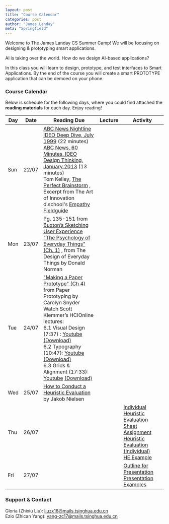```yaml
---
layout: post
title: "Course Calendar"
categories: post
author: "James Landay"
meta: "Springfield"
---
```


Welcome to The James Landay CS Summer Camp! We will be focusing on designing & prototyping smart applications.

AI is taking over the world. How do we design AI-based applications?

In this class you will learn to design, prototype, and test interfaces to Smart Applications. By the end of the course you will create a smart PROTOTYPE application that can be demoed on your phone. 

### Course Calendar

Below is schedule for the following days, where you could find attached the **reading materials** for each day. Enjoy reading!

| Day    | Date     | Reading Due         | Lecture                  | Activity             |
| ------ | -------- | ------------------- | ------------------------ | -------------------- |
| Sun    | 22/07    | [ABC News Nightline IDEO Deep Dive, July 1999](http://hci.stanford.edu/courses/cs147/2017/au/videos/ABCNews-Nightline_IDEO_July1999.mp4) (22 minutes)  <br> [ABC News, 60 Minutes, IDEO Design Thinking, January 2013](http://hci.stanford.edu/courses/cs147/2017/au/videos/60Minutes_IDEO_January2013.mp4) (13 minutes)    <br> Tom Kelley, [The Perfect Brainstorm](https://github.com/china-teaching/viax-summer-2018/raw/master/resources/Sun/Kelley_TheArtOfInnovation_Chapter4ThePerfectBrainstorm.pdf) , Excerpt from The Art of Innovation  <br> d.school's  [Empathy Fieldguide](https://github.com/china-teaching/viax-summer-2018/raw/master/resources/Sun/FIELDGUIDE-Screen-DTBC-March-2015-V2.pdf)      |          |   |
| Mon    | 23/07    | Pg. 135-151 from  [Buxton’s Sketching User Experience](https://github.com/china-teaching/viax-summer-2018/raw/master/resources/Mon/Buxton_lowRes.pdf)   <br> ["The Psychology of Everyday Things" (Ch. 1)](https://github.com/china-teaching/viax-summer-2018/raw/master/resources/Mon/Norman-Ch1.PDF)  , from The Design of Everyday Things by Donald Norman           |              |              |
| Tue    | 24/07    | ["Making a Paper Prototype" (Ch 4)](https://github.com/china-teaching/viax-summer-2018/raw/master/resources/Tue/Snyder-Ch4.PDF)  from Paper Prototyping by Carolyn Snyder  <br> Watch Scott Klemmer’s HCIOnline lectures:  <br>  6.1 Visual Design (7:37) : [Youtube](https://www.youtube.com/watch?v=TIg8ab4PqbU&index=1&list=PLNtQfKgd43l2kR11FzLF2cXd_fp3kj7jD) [(Download)](https://github.com/china-teaching/viax-summer-2018/raw/master/resources/Tue/Visual-Design.mp4)   <br>  6.2 Typography (10:47): [Youtube](https://www.youtube.com/watch?v=82gp_2vqLTc&list=PLNtQfKgd43l2kR11FzLF2cXd_fp3kj7jD&index=2) [(Download)](https://github.com/china-teaching/viax-summer-2018/raw/master/resources/Tue/Typography.mp4) <br>  6.3 Grids & Alignment (17:33): [Youtube](https://www.youtube.com/watch?v=iV9FVoCCT74&list=PLNtQfKgd43l2kR11FzLF2cXd_fp3kj7jD&index=3) [(Download)](https://github.com/china-teaching/viax-summer-2018/raw/master/resources/Tue/Grids-Alignment.mp4)     |         |          |
| Wed    | 25/07    | [How to Conduct a Heuristic Evaluation](http://www.useit.com/articles/how-to-conduct-a-heuristic-evaluation/)  by Jakob Nielsen       |         |         |
| Thu    | 26/07    |     |        |  [Individual Heuristic Evaluation Sheet](https://github.com/china-teaching/viax-summer-2018/raw/master/resources/Thu/Heuristic-Evaluation-Sheet.docx) <br> [Assignment Heuristic Evaluation (Individual)](https://github.com/china-teaching/viax-summer-2018/raw/master/resources/Thu/Assignment-Heuristic-Evaluation-Individual.docx)<br>[HE Example](https://github.com/china-teaching/viax-summer-2018/raw/master/resources/Thu/individual-HE-example.pdf)|
| Fri    | 27/07    |     |       |  [Outline for Presentation](https://github.com/china-teaching/viax-summer-2018/raw/master/resources/Fri/outline-for-presentation.pptx) <br> [Presentation Examples](https://github.com/china-teaching/viax-summer-2018/raw/master/resources/Fri/presentation-examples.zip)  |


### Support & Contact
Gloria (Zhixiu Liu): liuzx16@mails.tsinghua.edu.cn  
Ezio (Zhican Yang): yang-zc17@mails.tsinghua.edu.cn


